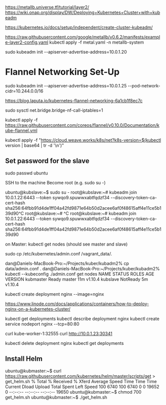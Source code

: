 https://metallb.universe.tf/tutorial/layer2/
https://wiki.onap.org/display/DW/Deploying+Kubernetes+Cluster+with+kubeadm

https://kubernetes.io/docs/setup/independent/create-cluster-kubeadm/

https://raw.githubusercontent.com/google/metallb/v0.6.2/manifests/example-layer2-config.yaml
kubectl apply -f metal.yaml -n metallb-system

sudo kubeadm init --apiserver-advertise-address=10.0.1.20
# Flannel Networking Set-Up
sudo kubeadm init --apiserver-advertise-address=10.0.1.25 --pod-network-cidr=10.244.0.0/16

https://blog.laputa.io/kubernetes-flannel-networking-6a1cb1f8ec7c

sudo  sysctl net.bridge.bridge-nf-call-iptables=1

kubectl apply -f https://raw.githubusercontent.com/coreos/flannel/v0.10.0/Documentation/kube-flannel.yml


kubectl apply -f "https://cloud.weave.works/k8s/net?k8s-version=$(kubectl version | base64 | tr -d '\n')"

## Set password for the slave
sudo passwd ubuntu

SSH to the machine
Become root (e.g. sudo su -)

ubuntu@kubslave:~$ sudo su -
root@kubslave:~# kubeadm join 10.0.1.22:6443 --token sywqo9.spuwwxabtfqdzf34 --discovery-token-ca-cert-hash sha256:64fbb91d4de1ff04a42fd9871e64b50d2acee6af0f48615aff4e11ce5b139d90^C
root@kubslave:~# ^C
root@kubslave:~# kubeadm join 10.0.1.22:6443 --token sywqo9.spuwwxabtfqdzf34 --discovery-token-ca-cert-hash sha256:64fbb91d4de1ff04a42fd9871e64b50d2acee6af0f48615aff4e11ce5b139d90

on Master:
kubectl get nodes (should see master and slave)


sudo cp /etc/kubernetes/admin.conf /vagrant_data/.

dan@Daniels-MacBook-Pro:~/Projects/kuber/kubadm2% cp data/admin.conf .
dan@Daniels-MacBook-Pro:~/Projects/kuber/kubadm2% kubectl --kubeconfig ./admin.conf get nodes
NAME        STATUS     ROLES     AGE       VERSION
kubmaster   Ready      master    11m       v1.10.4
kubslave    NotReady   <none>    5m        v1.10.4


kubectl create deployment nginx --image=nginx

https://www.linode.com/docs/applications/containers/how-to-deploy-nginx-on-a-kubernetes-cluster/

kubectl get deployments
kubectl describe deployment nginx
kubectl create service nodeport nginx --tcp=80:80

curl kube-worker-1:32555
curl http://10.0.1.23:30341

kubectl delete deployment nginx
kubectl get deployments

## Install Helm
ubuntu@kubmaster:~$ curl https://raw.githubusercontent.com/kubernetes/helm/master/scripts/get > get_helm.sh
  % Total    % Received % Xferd  Average Speed   Time    Time     Time  Current
                                 Dload  Upload   Total   Spent    Left  Speed
100  6740  100  6740    0     0  19652      0 --:--:-- --:--:-- --:--:-- 19650
ubuntu@kubmaster:~$ chmod 700 get_helm.sh
ubuntu@kubmaster:~$ ./get_helm.sh
